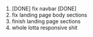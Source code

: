 1. [DONE] fix navbar [DONE]
2. fix landing page body sections
3. finish landing page sections
4. whole lotta responsive shit